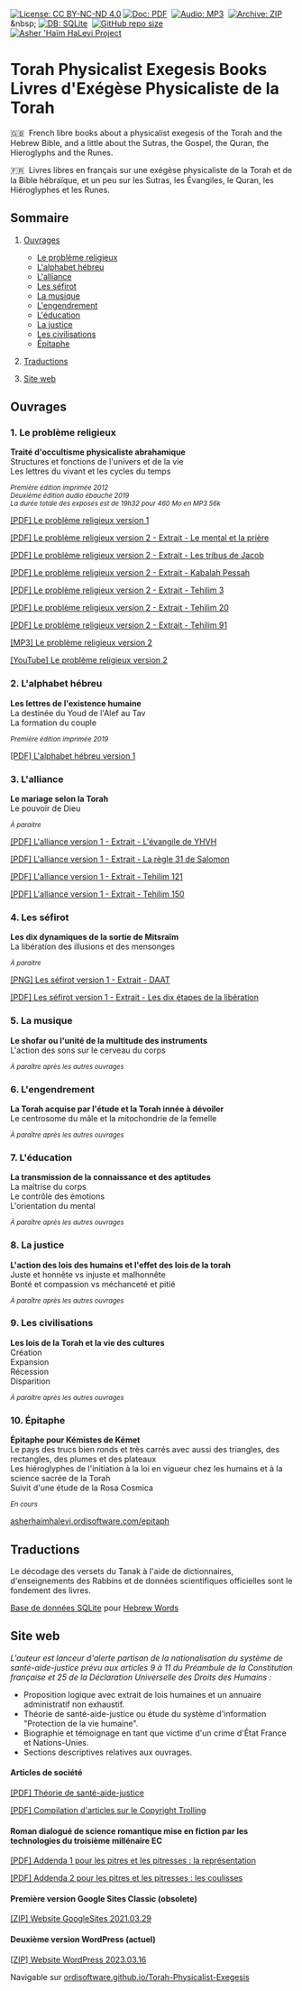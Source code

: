 [![License: CC BY-NC-ND 4.0](https://img.shields.io/badge/license-CC_BY--NC--ND_4.0-seagreen.svg)](https://creativecommons.org/licenses/by-nc-nd/4.0/)
[![Doc: PDF](https://img.shields.io/badge/PDF-red.svg?label=doc)](https://en.wikipedia.org/wiki/PDF)&nbsp;
[![Audio: MP3](https://img.shields.io/badge/MP3-darkseagreen.svg?label=audio)](https://en.wikipedia.org/wiki/MP3)&nbsp;
[![Archive: ZIP](https://img.shields.io/badge/ZIP-darkkhaki.svg?label=archive)](https://en.wikipedia.org/wiki/ZIP_(file_format))&nbsp;
[![DB: SQLite](https://img.shields.io/badge/SQLite-darkgoldenrod.svg?label=db)](https://www.sqlite.org)&nbsp;
[![GitHub repo size](https://img.shields.io/github/repo-size/ordisoftware/Torah-Physicalist-Exegesis)](#)&nbsp;<br/>
[![Asher 'Haïm HaLevi Project](https://img.shields.io/badge/-Asher%20'Haïm%20HaLevi%20Project-355F90?logo=WordPress&logoColor=white)](https://asherhaimhalevi.ordisoftware.com)&nbsp;

# Torah Physicalist Exegesis Books<br>Livres d'Exégèse Physicaliste de la Torah

:gb:&nbsp;&nbsp;French libre books about a physicalist exegesis of the Torah and the Hebrew Bible, and a little about the Sutras, the Gospel, the Quran, the Hieroglyphs and the Runes.

:fr:&nbsp;&nbsp;Livres libres en français sur une exégèse physicaliste de la Torah et de la Bible hébraïque, et un peu sur les Sutras, les Évangiles, le Quran, les Hiéroglyphes et les Runes.

## Sommaire

1. [Ouvrages](#ouvrages)

    - [Le problème religieux](#1-le-probl%C3%A8me-religieux)<br>
    - [L'alphabet hébreu](#2-lalphabet-h%C3%A9breu)<br>
    - [L'alliance](#3-lalliance)<br>
    - [Les séfirot](#4-les-s%C3%A9firot)<br>
    - [La musique](#5-la-musique)<br>
    - [L'engendrement](#6-lengendrement)<br>
    - [L'éducation](#7-l%C3%A9ducation)<br>
    - [La justice](#8-la-justice)
    - [Les civilisations](#9-les-civilisations)
    - [Épitaphe](#10-%C3%A9pitaphe)
  
2. [Traductions](#traductions)

3. [Site web](#site-web)

## Ouvrages

### 1. Le problème religieux

**Traité d'occultisme physicaliste abrahamique**<br>
Structures et fonctions de l'univers et de la vie<br>
Les lettres du vivant et les cycles du temps

<sup>*Première édition imprimée 2012*<br>
*Deuxième édition audio ébauche 2019*<br>
*La durée totale des exposés est de 19h32 pour 460 Mo en MP3 56k*</sup>

[[PDF] Le problème religieux version 1](https://github.com/Ordisoftware/Torah-Physicalist-Exegesis/blob/main/Le%20probl%C3%A8me%20religieux%20I/Le%20probl%C3%A8me%20religieux%20v1.pdf)<br>

[[PDF] Le problème religieux version 2 - Extrait - Le mental et la prière](https://github.com/Ordisoftware/Torah-Physicalist-Exegesis/blob/main/Le%20probl%C3%A8me%20religieux%20II/Le%20probl%C3%A8me%20religieux%20v2%20-%20Extrait%20-%20Pri%C3%A8re.pdf)<br>

[[PDF] Le problème religieux version 2 - Extrait - Les tribus de Jacob](https://github.com/Ordisoftware/Torah-Physicalist-Exegesis/blob/main/Le%20probl%C3%A8me%20religieux%20II/Le%20probl%C3%A8me%20religieux%20v2%20-%20Extrait%20-%20Les%20tribus%20de%20Jacob.pdf)<br>

[[PDF] Le problème religieux version 2 - Extrait - Kabalah Pessah](https://github.com/Ordisoftware/Torah-Physicalist-Exegesis/blob/main/Le%20probl%C3%A8me%20religieux%20II/Le%20probl%C3%A8me%20religieux%20v2%20-%20Extrait%20-%20Kabalah%20Pessah.pdf)<br>

[[PDF] Le problème religieux version 2 - Extrait - Tehilim 3](https://github.com/Ordisoftware/Torah-Physicalist-Exegesis/blob/main/Le%20probl%C3%A8me%20religieux%20II/Le%20probl%C3%A8me%20religieux%20v2%20-%20Extrait%20-%20Tehilim%203.pdf)<br>

[[PDF] Le problème religieux version 2 - Extrait - Tehilim 20](https://github.com/Ordisoftware/Torah-Physicalist-Exegesis/blob/main/Le%20probl%C3%A8me%20religieux%20II/Le%20probl%C3%A8me%20religieux%20v2%20-%20Extrait%20-%20Tehilim%2020.pdf)<br>

[[PDF] Le problème religieux version 2 - Extrait - Tehilim 91](https://github.com/Ordisoftware/Torah-Physicalist-Exegesis/blob/main/Le%20probl%C3%A8me%20religieux%20II/Le%20probl%C3%A8me%20religieux%20v2%20-%20Extrait%20-%20Tehilim%2091.pdf)<br>

[[MP3] Le problème religieux version 2](Audio)<br>

[[YouTube] Le problème religieux version 2](https://www.youtube.com/playlist?list=PLSn7yTHwEx-DL6u9qWpRtF1vEAEVxe1Hk)<br>

### 2. L'alphabet hébreu

**Les lettres de l'existence humaine**<br>
La destinée du Youd de l'Alef au Tav<br>
La formation du couple

<sup>*Première édition imprimée 2019*</sup>

[[PDF] L'alphabet hébreu version 1](https://github.com/Ordisoftware/Torah-Physicalist-Exegesis/blob/main/L'alphabet%20h%C3%A9breu%20I/L'alphabet%20h%C3%A9breu%20v1.pdf)

### 3. L'alliance

**Le mariage selon la Torah**<br>
Le pouvoir de Dieu<br>

<sup>*À paraitre*</sup>

[[PDF] L'alliance version 1 - Extrait - L'évangile de YHVH](https://github.com/Ordisoftware/Torah-Physicalist-Exegesis/blob/main/L'alliance%20I/L'alliance%20v1%20-%20Extrait%20-%20Evangile%20YHVH.pdf)

[[PDF] L'alliance version 1 - Extrait - La règle 31 de Salomon](https://github.com/Ordisoftware/Torah-Physicalist-Exegesis/blob/main/L'alliance%20I/L'alliance%20v1%20-%20Extrait%20-%20R%C3%A8gle%2031%20de%20Salomon.pdf)<br>

[[PDF] L'alliance version 1 - Extrait - Tehilim 121](https://github.com/Ordisoftware/Torah-Physicalist-Exegesis/blob/main/L'alliance%20I/L'alliance%20v1%20-%20Extrait%20-%20Tehilim%20121.pdf)<br>

[[PDF] L'alliance version 1 - Extrait - Tehilim 150](https://github.com/Ordisoftware/Torah-Physicalist-Exegesis/blob/main/L'alliance%20I/L'alliance%20v1%20-%20Extrait%20-%20Tehilim%20150.pdf)<br>

### 4. Les séfirot

**Les dix dynamiques de la sortie de Mitsraïm**<br>
La libération des illusions et des mensonges

<sup>*À paraitre*</sup>

[[PNG] Les séfirot version 1 - Extrait - DAAT](https://github.com/Ordisoftware/Torah-Physicalist-Exegesis/blob/main/Les%20séfirot%20I/Les%20séfirot%20v1%20-%20Extrait%20-%20DAAT.png)

[[PDF] Les séfirot version 1 - Extrait - Les dix étapes de la libération](https://github.com/Ordisoftware/Torah-Physicalist-Exegesis/blob/main/Les%20séfirot%20I/Les%20s%C3%A9firot%20v1%20-%20Extrait%20-%20Les%20dix%20%C3%A9tapes%20de%20la%20lib%C3%A9ration.pdf)

### 5. La musique

**Le shofar ou l'unité de la multitude des instruments**<br>
L'action des sons sur le cerveau du corps

<sup>*À paraître après les autres ouvrages*</sup>

### 6. L'engendrement

**La Torah acquise par l'étude et la Torah innée à dévoiler**<br>
Le centrosome du mâle et la mitochondrie de la femelle

<sup>*À paraître après les autres ouvrages*</sup>

### 7. L'éducation

**La transmission de la connaissance et des aptitudes**<br>
La maîtrise du corps<br>
Le contrôle des émotions<br>
L'orientation du mental

<sup>*À paraître après les autres ouvrages*</sup>

### 8. La justice

**L'action des lois des humains et l'effet des lois de la torah**<br>
Juste et honnête vs injuste et malhonnête<br>
Bonté et compassion vs méchanceté et pitié

<sup>*À paraître après les autres ouvrages*</sup>

### 9. Les civilisations

**Les lois de la Torah et la vie des cultures**<br>
Création<br>
Expansion<br>
Récession<br>
Disparition

<sup>*À paraître après les autres ouvrages*</sup>

### 10. Épitaphe

**Épitaphe pour Kémistes de Kémet**<br>
Le pays des trucs bien ronds et très carrés avec aussi des triangles, des rectangles, des plumes et des plateaux<br>
Les hiéroglyphes de l'initiation à la loi en vigueur chez les humains et à la science sacrée de la Torah<br>
Suivit d'une étude de la Rosa Cosmica

<sup>*En cours*</sup>

[asherhaimhalevi.ordisoftware.com/epitaph](https://asherhaimhalevi.ordisoftware.com/works/epitaph/)

## Traductions

Le décodage des versets du Tanak à l'aide de dictionnaires, d'enseignements des Rabbins et de données scientifiques officielles sont le fondement des livres.

[Base de données SQLite](Tanak) pour [Hebrew Words](https://github.com/Ordisoftware/Hebrew-Words)<br>

## Site web

*L'auteur est lanceur d'alerte partisan de la nationalisation du système de santé-aide-justice prévu aux articles 9 à 11 du Préambule de la Constitution française et 25 de la Déclaration Universelle des Droits des Humains :*

- Proposition logique avec extrait de lois humaines et un annuaire administratif non exhaustif.
- Théorie de santé-aide-justice ou étude du système d'information "Protection de la vie humaine".
- Biographie et témoignage en tant que victime d'un crime d'État France et Nations-Unies.
- Sections descriptives relatives aux ouvrages.

#### Articles de société

[[PDF] Théorie de santé-aide-justice](https://github.com/Ordisoftware/Torah-Physicalist-Exegesis/blob/main/Documents/Th%C3%A9orie%20de%20sant%C3%A9-aide-justice.pdf)

[[PDF] Compilation d'articles sur le Copyright Trolling](https://github.com/Ordisoftware/Torah-Physicalist-Exegesis/blob/main/Documents/Articles%20sur%20le%20Copyright%20Trolling.pdf)

#### Roman dialogué de science romantique mise en fiction par les technologies du troisième millénaire EC

[[PDF] Addenda 1 pour les pitres et les pitresses : la représentation](https://github.com/Ordisoftware/Torah-Physicalist-Exegesis/blob/main/Documents/Addenda-pour-les-pitres-et-les-pitresses-1.pdf)
                                                                       
[[PDF] Addenda 2 pour les pitres et les pitresses : les coulisses](https://github.com/Ordisoftware/Torah-Physicalist-Exegesis/blob/main/Documents/Addenda-pour-les-pitres-et-les-pitresses-2.pdf)

#### Première version Google Sites Classic (obsolete)

[[ZIP] Website GoogleSites 2021.03.29](Website%20GoogleSites.zip)

#### Deuxième version WordPress (actuel)

[[ZIP] Website WordPress 2023.03.16](Website%20WordPress.zip)

Navigable sur [ordisoftware.github.io/Torah-Physicalist-Exegesis](https://ordisoftware.github.io/Torah-Physicalist-Exegesis)
